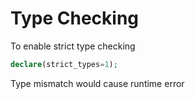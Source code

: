 # Type Checking

To enable strict type checking

```php
declare(strict_types=1);
```

Type mismatch would cause runtime error
